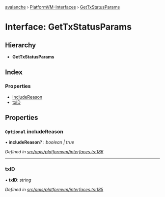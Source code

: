 [avalanche](../README.md) › [PlatformVM-Interfaces](../modules/platformvm_interfaces.md) › [GetTxStatusParams](platformvm_interfaces.gettxstatusparams.md)

# Interface: GetTxStatusParams

## Hierarchy

* **GetTxStatusParams**

## Index

### Properties

* [includeReason](platformvm_interfaces.gettxstatusparams.md#optional-includereason)
* [txID](platformvm_interfaces.gettxstatusparams.md#txid)

## Properties

### `Optional` includeReason

• **includeReason**? : *boolean | true*

*Defined in [src/apis/platformvm/interfaces.ts:186](https://github.com/ava-labs/avalanchejs/blob/4e59193/src/apis/platformvm/interfaces.ts#L186)*

___

###  txID

• **txID**: *string*

*Defined in [src/apis/platformvm/interfaces.ts:185](https://github.com/ava-labs/avalanchejs/blob/4e59193/src/apis/platformvm/interfaces.ts#L185)*

